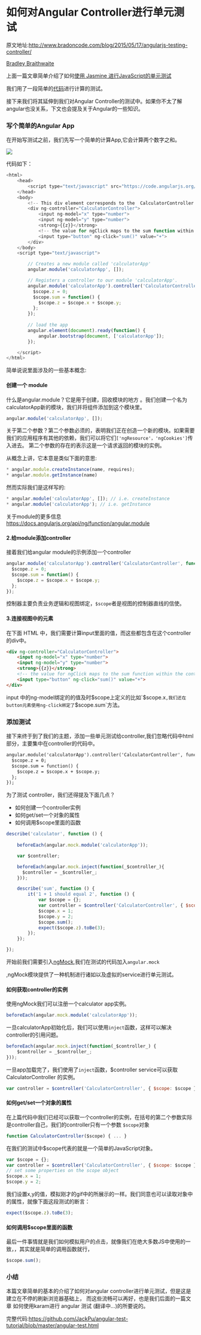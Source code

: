 # 如何对Angular Controller进行单元测试
原文地址:http://www.bradoncode.com/blog/2015/05/17/angularjs-testing-controller/

 [Bradley Braithwaite ](http://www.bradoncode.com/about)

上面一篇文章简单介绍了如何[使用 Jasmine 进行JavaScript的单元测试](http://www.jackpu.com/yi-kai-shi-dui-angular-appjin-xing-dan-yuan-ce-shi-1/)

我们用了一段简单的[代码](https://github.com/JackPu/angular-test-tutorial/blob/master/index.html)进行计算的测试。

接下来我们将其延伸到我们对Angular Controller的测试中。如果你不太了解angular也没关系，下文也会提及关于Angular的一些知识。

### 写个简单的Angular App

在开始写测试之前，我们先写一个简单的计算App,它会计算两个数字之和。

<img src="http://www.bradoncode.com/assets/posts/2015/angular-calc.gif" />

代码如下：
``` js
<html>
	<head>
		<script type="text/javascript" src="https://code.angularjs.org/1.4.0-rc.2/angular.min.js"></script>
	</head>
	<body>
		<!-- This div element corresponds to the  CalculatorController we created via the JavaScript-->
		<div ng-controller="CalculatorController">
			<input ng-model="x" type="number">
			<input ng-model="y" type="number">
			<strong>{{z}}</strong>
			<!-- the value for ngClick maps to the sum function within the controller body -->
			<input type="button" ng-click="sum()" value="+">
		</div>
	</body>
	<script type="text/javascript">

		// Creates a new module called 'calculatorApp'
		angular.module('calculatorApp', []);

		// Registers a controller to our module 'calculatorApp'.
		angular.module('calculatorApp').controller('CalculatorController', function CalculatorController($scope) {
		  $scope.z = 0;
		  $scope.sum = function() {
		    $scope.z = $scope.x + $scope.y;
		  };
		});
		
		// load the app
		angular.element(document).ready(function() {
   			angular.bootstrap(document, ['calculatorApp']);
		});

	</script>
</html>
```
简单说说里面涉及的一些基本概念:

#### 创建一个 module
什么是angular.module？它是用于创建，回收模块的地方
。我们创建一个名为calculatorApp新的模块，我们并将组件添加到这个模块里。

``` js
angular.module('calculatorApp', []);

```

关于第二个参数？第二个参数必须的，表明我们正在创造一个新的模块。如果需要我们的应用程序有其他的依赖，我们可以将它们`['ngResource'，'ngCookies']`传入进去。
第二个参数的存在的表示这是一个请求返回的模块的实例。

从概念上讲，它本意是类似下面的意思:
``` js
* angular.module.createInstance(name, requires);
* angular.module.getInstance(name)
```

然而实际我们是这样写的:

``` js 
* angular.module('calculatorApp', []); // i.e. createInstance
* angular.module('calculatorApp'); // i.e. getInstance
```
关于module的更多信息 https://docs.angularjs.org/api/ng/function/angular.module

#### 2.给module添加controller

接着我们给angular module的示例添加一个controller

``` js
angular.module('calculatorApp').controller('CalculatorController', function CalculatorController($scope) {
  $scope.z = 0;
  $scope.sum = function() {
    $scope.z = $scope.x + $scope.y;
  };
});
```
控制器主要负责业务逻辑和视图绑定，`$scope`者是视图的控制器直线的信使。

#### 3.连接视图中的元素
在下面 HTML 中，我们需要计算input里面的值，而这些都包含在这个controller的div中。

``` html
<div ng-controller="CalculatorController">
	<input ng-model="x" type="number">
	<input ng-model="y" type="number">
	<strong>{{z}}</strong>
	<!-- the value for ngClick maps to the sum function within the controller body -->
	<input type="button" ng-click="sum()" value="+">
</div>
```

input 中的ng-model绑定的的值及时$scope上定义的比如`$scope.x`,我们还在button元素使用ng-click绑定了`$scope.sum`方法。

### 添加测试

接下来终于到了我们的主题，添加一些单元测试给controller,我们忽略代码中html部分，主要集中在controller的代码中。

``` html
angular.module('calculatorApp').controller('CalculatorController', function CalculatorController($scope) {
  $scope.z = 0;
  $scope.sum = function() {
    $scope.z = $scope.x + $scope.y;
  };
});
```

为了测试 controller，我们还得提及下面几点？
+ 如何创建一个controller实例
+ 如何get/set一个对象的属性
+ 如何调用$scope里面的函数

``` js
describe('calculator', function () {
		
	beforeEach(angular.mock.module('calculatorApp'));

	var $controller;

	beforeEach(angular.mock.inject(function(_$controller_){
	  $controller = _$controller_;
	}));

	describe('sum', function () {
		it('1 + 1 should equal 2', function () {
			var $scope = {};
			var controller = $controller('CalculatorController', { $scope: $scope });
			$scope.x = 1;
			$scope.y = 2;
			$scope.sum();
			expect($scope.z).toBe(3);
		});	
	});

});
```
开始前我们需要引入[ngMock](https://docs.angularjs.org/api/ngMock),我们在测试的代码加入`angular.mock`

,ngMock模块提供了一种机制进行诸如以及虚拟的service进行单元测试。

#### 如何获取controller的实例

使用ngMock我们可以注册一个calculator app实例。
``` js
beforeEach(angular.mock.module('calculatorApp'));
```
一旦calculatorApp初始化后，我们可以使用`inject`函数，这样可以解决controller的引用问题。

``` js 
beforeEach(angular.mock.inject(function(_$controller_) {
	$controller = _$controller_;
}));
```

一旦app加载完了，我们使用了`inject`函数，$controller service可以获取 CalculatorController 的实例。

``` js 
var controller = $controller('CalculatorController', { $scope: $scope });
```
#### 如何get/set一个对象的属性

在上篇代码中我们已经可以获取一个controller的实例，在括号的第二个参数实际是controller自己，我们的controller只有一个参数
`$scope`对象
``` js
function CalculatorController($scope) { ... }
```
在我们的测试中$scope代表的就是一个简单的JavaScript对象。


```js
var $scope = {};
var controller = $controller('CalculatorController', { $scope: $scope });
// set some properties on the scope object
$scope.x = 1;
$scope.y = 2;
```
我们设置x,y的值，模拟刚才的gif中的所展示的一样。我们同意也可以读取对象中的属性，就像下面这段测试的断言：
``` js
expect($scope.z).toBe(3);
```
#### 如何调用$scope里面的函数

最后一件事情就是我们如何模拟用户的点击，就像我们在绝大多数JS中使用的一致，，其实就是简单的调用函数就行，
``` js
$scope.sum();
```

### 小结

本篇文章简单的基本的介绍了如何对angular controller进行单元测试，但是这是建立在不停的刷新浏览器基础上，
而这些流畅可以再好，也是我们后面的一篇文章 如何使用karam进行 angular 测试 (翻译中...)的所要说的。

完整代码:https://github.com/JackPu/angular-test-tutorial/blob/master/angular-test.html


